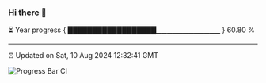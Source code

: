 ### Hi there 👋

⏳ Year progress { ██████████████████▁▁▁▁▁▁▁▁▁▁▁▁ } 60.80 %

---

⏰ Updated on Sat, 10 Aug 2024 12:32:41 GMT

![Progress Bar CI](https://github.com/liununu/liununu/workflows/Progress%20Bar%20CI/badge.svg)
